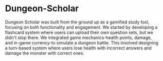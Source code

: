 # Dungeon-Scholar
Dungeon Scholar was built from the ground up as a gamified study tool, focusing on both functionality and engagement. We started by developing a flashcard system where users can upload their own question sets, but we didn't stop there. We integrated game mechanics-health points, damage, and in-game currency-to simulate a dungeon battle. This involved designing a turn-based system where users lose health with incorrect answers and damage the monster with correct ones.
